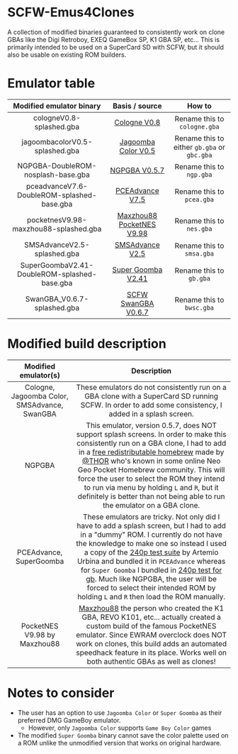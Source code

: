 # SCFW-Emus4Clones
A collection of modified binaries guaranteed to consistently work on clone GBAs like the Digi Retroboy, EXEQ GameBox SP, K1 GBA SP, etc...
This is primarily intended to be used on a SuperCard SD with SCFW, but it should also be usable on existing ROM builders.

# Emulator table
Modified emulator binary | Basis / source | How to
:-:|:-:|:-:
cologneV0.8-splashed.gba | [Cologne V0.8](https://www.zophar.net/consoles/gameboy/coleco/cologne.html) | Rename this to `cologne.gba`
jagoombacolorV0.5-splashed.gba | [Jagoomba Color V0.5](https://github.com/EvilJagaGenius/jagoombacolor)  | Rename this to either `gb.gba` or `gbc.gba`
NGPGBA-DoubleROM-nosplash-base.gba |  [NGPGBA V0.5.7](https://github.com/FluBBaOfWard/NGPGBA) | Rename this to `ngp.gba`
pceadvanceV7.6-DoubleROM-splashed-base.gba | [PCEAdvance V7.5](https://www.zophar.net/consoles/gameboy/tg16/pceadvance.html) | Rename this to `pcea.gba`
pocketnesV9.98-maxzhou88-splashed.gba | [Maxzhou88 PocketNES V9.98](http://maxzhou88.ysepan.com/) | Rename this to `nes.gba`
SMSAdvanceV2.5-splashed.gba | [SMSAdvance V2.5](https://web.archive.org/web/20150430211123/http://www.ndsretro.com/gbadown.html) | Rename this to `smsa.gba`
SuperGoombaV2.41-DoubleROM-splashed-base.gba | [Super Goomba V2.41](https://gbatemp.net/threads/super-goomba-2-0.645547/#post-10439641) | Rename this to `gb.gba`
SwanGBA_V0.6.7-splashed.gba | [SCFW SwanGBA V0.6.7](https://github.com/OmDRetro/SwanGBA-SCFW) | Rename this to `bwsc.gba`

# Modified build description
Modified emulator(s) | Description
:-:|:-:
Cologne, Jagoomba Color, SMSAdvance, SwanGBA | These emulators do not consistently run on a GBA clone with a SuperCard SD running SCFW. In order to add some consistency, I added in a splash screen.
NGPGBA | This emulator, version 0.5.7, does NOT support splash screens. In order to make this consistently run on a GBA clone, I had to add in a [free redistributable homebrew](https://pdroms.de/files/snk-neogeopocket-ngp-neogeopocketcolor-ngpc/3d-techdemo-v1-0) made by [@THOR](https://thor.pdroms.de/) who's known in some online Neo Geo Pocket Homebrew community. This will force the user to select the ROM they intend to run via menu by holding `L` and `R`, but it definitely is better than not being able to run the emulator on a GBA clone.
PCEAdvance, SuperGoomba | These emulators are tricky. Not only did I have to add a splash screen, but I had to add in a "dummy" ROM. I currently do not have the knowledge to make one so instead I used a copy of the [240p test suite](https://github.com/ArtemioUrbina/240pTestSuite) by Artemio Urbina and bundled it in `PCEAdvance` whereas for `Super Goomba` I bundled in [240p test for gb](https://github.com/pinobatch/240p-test-mini). Much like NGPGBA, the user will be forced to select their intended ROM by holding `L` and `R` then load the ROM manually.
PocketNES V9.98 by Maxzhou88 | [Maxzhou88](https://hiddenpalace.org/Maxzhou88) the person who created the K1 GBA, REVO K101, etc... actually created a custom build of the famous PocketNES emulator. Since EWRAM overclock does NOT work on clones, this build adds an automated speedhack feature in its place. Works well on both authentic GBAs as well as clones!

# Notes to consider
* The user has an option to use `Jagoomba Color` or `Super Goomba` as their preferred DMG GameBoy emulator.
    * However, only `Jagoomba Color` supports `Game Boy Color` games
* The modified `Super Goomba` binary cannot save the color palette used on a ROM unlike the unmodified version that works on original hardware.
